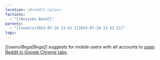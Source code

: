 ```yaml
---
location: \#reddit-rplace
factions:
  - "[[Kessoku Band]]"
parents:
  - "[[events/2023-07-20 13-52 2|2023-07-20 13-52 2]]"
tags: 
---
```

*[[users/Bega|Bega]]* suggests for mobile users with alt accounts to [open Reddit in Google Chrome tabs](discord://discord.com/channels/1093664259273130084/1131230952119615600/1131584646799429792).
